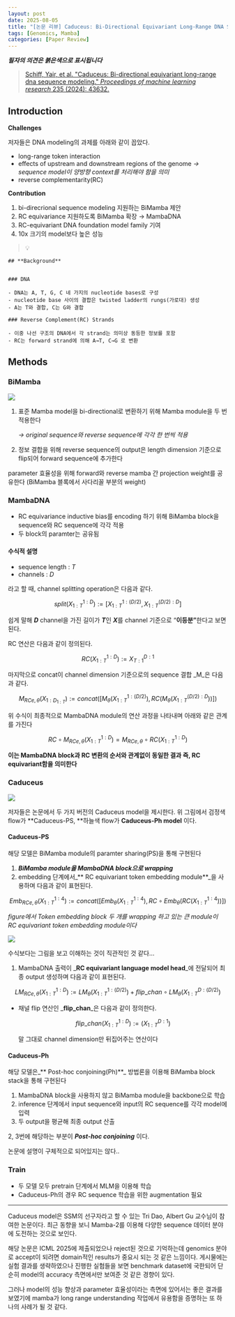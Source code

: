 ```yaml
---
layout: post
date: 2025-08-05
title: "[논문 리뷰] Caduceus: Bi-Directional Equivariant Long-Range DNA Sequence Modeling"
tags: [Genomics, Mamba]
categories: [Paper Review]
---
```


<span class="notion-red">_**필자의 의견은 붉은색으로 표시됩니다**_</span>


> [Schiff, Yair, et al. "Caduceus: Bi-directional equivariant long-range dna sequence modeling." ](https://pmc.ncbi.nlm.nih.gov/articles/PMC12189541/)[_Proceedings of machine learning research_](https://pmc.ncbi.nlm.nih.gov/articles/PMC12189541/)[ 235 (2024): 43632.](https://pmc.ncbi.nlm.nih.gov/articles/PMC12189541/)



## Introduction


**Challenges**


저자들은 DNA modeling의 과제를 아래와 같이 꼽았다.

- long-range token interaction
- effects of upstream and downstream regions of the genome 
_→ sequence model이 양방향 context를 처리해야 함을 의미_
- reverse complementarity(RC)

**Contribution**

1. bi-direcrional sequence modeling 지원하는 BiMamba 제안
1. RC equivariance 지원하도록 BiMamba 확장 → MambaDNA
1. RC-equivariant DNA foundation model family 기여
1. 10x 크기의 model보다 높은 성능

> 💡 


	## **Background**


	### DNA

	- DNA는 A, T, G, C 네 가지의 nucleotide bases로 구성
	- nucleotide base 사이의 결합은 twisted ladder의 rungs(가로대) 생성
	- A는 T와 결합, C는 G와 결합

	### Reverse Complement(RC) Strands

	- 이중 나선 구조의 DNA에서 각 strand는 의미상 동등한 정보를 포함
	- RC는 forward strand에 의해 A→T, C→G 로 변환


## Methods



### BiMamba


![](https://prod-files-secure.s3.us-west-2.amazonaws.com/542b861c-36a8-4051-84e5-8804b6728dba/2c247d59-7815-4980-99f0-8f0d21f445a7/image.png?X-Amz-Algorithm=AWS4-HMAC-SHA256&X-Amz-Content-Sha256=UNSIGNED-PAYLOAD&X-Amz-Credential=ASIAZI2LB466YJHSTM5F%2F20250908%2Fus-west-2%2Fs3%2Faws4_request&X-Amz-Date=20250908T220132Z&X-Amz-Expires=3600&X-Amz-Security-Token=IQoJb3JpZ2luX2VjEF0aCXVzLXdlc3QtMiJGMEQCIGfgIbxhV31uf%2B0f31RwLRqbpYVKIFxpLJjfBuNWoe0HAiAFCFTLpNCwYtHq1tNWXnLH85ZavKc5kEGPmVJWVlrxEyqIBAjG%2F%2F%2F%2F%2F%2F%2F%2F%2F%2F8BEAAaDDYzNzQyMzE4MzgwNSIMquD8MuB%2FpcOolRw0KtwD2DqTMTd4%2BjfpvSqS1jtYzDfmtHETntUTWAJS3zQjNqrRs7Iqmz0nwpxgOj6FF6BBoZ752kq06Rnjg0vlJt8fOvwuJ2LRM0fDi2FKElPcGjVqRPBR88VHS9gBib9GdgNFF6OGSmLOce%2Fji5aamOomszdZNOLzUY7%2F7WMzGl4fLggnTIyYhUj6PpYfZhW8mrTICe2UpfKILGpAKKeAZoqbda9dr%2FsZ%2BChYhOtg60%2BTzbyYbmEdbZMKYEpYspwDbhiSHygCWBpDgq%2Bv6tXwC%2BnyrPZOxF47pvs6eOumu%2F%2Fho9gGTdLW7tCUJLKckpTUrxSLzpJAR4aJlxvxZzdMyELRA%2Bov1ZSQ78eZiRQPmJu%2FtV4EDjUhDT2Cab8g9MHmpqw8E2UhRnPQMrCPCN%2FQCem%2F8hwJdEXXhymNVECLSIz%2BGu6TnB2VbkQKv8t%2FIdh91g3MGPzXPUxw%2FkBISoBKjESd0sIwRoPQGav%2BxF7x5Iyo4FHJbzqWhNmjb2sh6hmAPOs5qlsa%2BAXJtM%2BVK1eU74VLemxW0c6XXMIaXH3LL0%2BqERErWAtWnuxh5TTxc4PNknTzQYQgFgQeoj2rE6Khxyx1vgkjaZ9uMr9PW9LWwvphxNkQFSN%2BUM7JSMmetLcw6Ij9xQY6pgGpZBZdzZoZhAxDVjierxUPtcrT7%2B8yOXRHuLH3wqgjabHQVvrerMyKW6SgJNeNFmHHSABRtV%2FtSIUs57rSxrdNngZ9y5%2Bq3%2FcBQnReQSYNy9atdTWwzsHmEZ1LB90LXLYzXdKAUvFQMdcJecMu5l5rBoPFATksZFMHx7JV4UdxsZUO8H9VuH0pAmQ7Fkr9EkcBj7ZrDO4y9BPHbV%2B6nplIjGaFc2YV&X-Amz-Signature=58af77d51286ee0328e166b320cefec355ec0e69ea45e08ae4f9ae3508fb459c&X-Amz-SignedHeaders=host&x-amz-checksum-mode=ENABLED&x-id=GetObject)

1. 표준 Mamba model을 bi-directional로 변환하기 위해 Mamba module을 두 번 적용한다

	_→ original sequence와 reverse sequence에 각각 한 번씩 적용_

1. 정보 결합을 위해 reverse sequence의 output은 length dimension 기준으로 flip되어 forward sequence에 추가한다

parameter 효율성을 위해 forward와 reverse mamba 간 projection weight를 공유한다 (BiMamba 블록에서 사다리꼴 부분의 weight)



### MambaDNA

- RC equivariance inductive bias를 encoding 하기 위해 BiMamba block을 sequence와 RC sequence에 각각 적용
- 두 block의 paramter는 공유됨


#### 수식적 설명

- sequence length : _T_
- channels : _D_

라고 할 때,  channel splitting operation은 다음과 같다.


$$
split(X^{1:D}_{1:T}):=[X^{1:(D/2)}_{1:T},X^{(D/2):D}_{1:T}]
$$


<span class="notion-red">쉽게 말해 </span><span class="notion-red">_**D**_</span><span class="notion-red"> channel을 가진 길이가 </span><span class="notion-red">_**T**_</span><span class="notion-red">인 </span><span class="notion-red">_**X**_</span><span class="notion-red">를 channel 기준으로 “</span><span class="notion-red">**이등분”**</span><span class="notion-red">한다고 보면 된다.</span>


RC 연산은 다음과 같이 정의된다.


$$
RC(X^{1:D}_{1:T}):=X^{D:1}_{T:1}
$$


마지막으로 concat이 channel dimension 기준으로의 sequence 결합 _M_은 다음과 같다.


$$
M_{RCe,\theta}(X_{1:D_{1:T}}):=concat([M_{\theta}(X^{1:(D/2)}_{1:T}),RC(M_{\theta}(X^{(D/2):D}_{1:T}))])
$$


위 수식이 최종적으로 MambaDNA module의 연산 과정을 나타내며 아래와 같은 관계를 가진다


$$
RC\circ M_{RCe,\theta}(X^{1:D}_{1:T}) = M_{RCe,\theta} \circ RC(X^{1:D}_{1:T})
$$


**이는 MambaDNA block과 RC 변환의 순서와 관계없이 동일한 결과 즉, RC equivariant함을 의미한다**



### Caduceus


![](https://prod-files-secure.s3.us-west-2.amazonaws.com/542b861c-36a8-4051-84e5-8804b6728dba/f94a60d7-8145-473b-aef9-7c68d3ec604a/image.png?X-Amz-Algorithm=AWS4-HMAC-SHA256&X-Amz-Content-Sha256=UNSIGNED-PAYLOAD&X-Amz-Credential=ASIAZI2LB466YJHSTM5F%2F20250908%2Fus-west-2%2Fs3%2Faws4_request&X-Amz-Date=20250908T220133Z&X-Amz-Expires=3600&X-Amz-Security-Token=IQoJb3JpZ2luX2VjEF0aCXVzLXdlc3QtMiJGMEQCIGfgIbxhV31uf%2B0f31RwLRqbpYVKIFxpLJjfBuNWoe0HAiAFCFTLpNCwYtHq1tNWXnLH85ZavKc5kEGPmVJWVlrxEyqIBAjG%2F%2F%2F%2F%2F%2F%2F%2F%2F%2F8BEAAaDDYzNzQyMzE4MzgwNSIMquD8MuB%2FpcOolRw0KtwD2DqTMTd4%2BjfpvSqS1jtYzDfmtHETntUTWAJS3zQjNqrRs7Iqmz0nwpxgOj6FF6BBoZ752kq06Rnjg0vlJt8fOvwuJ2LRM0fDi2FKElPcGjVqRPBR88VHS9gBib9GdgNFF6OGSmLOce%2Fji5aamOomszdZNOLzUY7%2F7WMzGl4fLggnTIyYhUj6PpYfZhW8mrTICe2UpfKILGpAKKeAZoqbda9dr%2FsZ%2BChYhOtg60%2BTzbyYbmEdbZMKYEpYspwDbhiSHygCWBpDgq%2Bv6tXwC%2BnyrPZOxF47pvs6eOumu%2F%2Fho9gGTdLW7tCUJLKckpTUrxSLzpJAR4aJlxvxZzdMyELRA%2Bov1ZSQ78eZiRQPmJu%2FtV4EDjUhDT2Cab8g9MHmpqw8E2UhRnPQMrCPCN%2FQCem%2F8hwJdEXXhymNVECLSIz%2BGu6TnB2VbkQKv8t%2FIdh91g3MGPzXPUxw%2FkBISoBKjESd0sIwRoPQGav%2BxF7x5Iyo4FHJbzqWhNmjb2sh6hmAPOs5qlsa%2BAXJtM%2BVK1eU74VLemxW0c6XXMIaXH3LL0%2BqERErWAtWnuxh5TTxc4PNknTzQYQgFgQeoj2rE6Khxyx1vgkjaZ9uMr9PW9LWwvphxNkQFSN%2BUM7JSMmetLcw6Ij9xQY6pgGpZBZdzZoZhAxDVjierxUPtcrT7%2B8yOXRHuLH3wqgjabHQVvrerMyKW6SgJNeNFmHHSABRtV%2FtSIUs57rSxrdNngZ9y5%2Bq3%2FcBQnReQSYNy9atdTWwzsHmEZ1LB90LXLYzXdKAUvFQMdcJecMu5l5rBoPFATksZFMHx7JV4UdxsZUO8H9VuH0pAmQ7Fkr9EkcBj7ZrDO4y9BPHbV%2B6nplIjGaFc2YV&X-Amz-Signature=3aa1dd2ea25f3d140f6da733a91630bbf674f8860a5078ca75841467276b9855&X-Amz-SignedHeaders=host&x-amz-checksum-mode=ENABLED&x-id=GetObject)


저자들은 논문에서 두 가지 버전의 Caduceus model을 제시한다. 위 그림에서 검정색 flow가 **Caduceus-PS, **하늘색 flow가 **Caduceus-Ph model** 이다.



#### Caduceus-PS


해당 모델은 BiMamba module의 paramter sharing(PS)을 통해 구현된다

1. _**BiMamba module을 MambaDNA block으로 wrapping**_
1. embedding 단계에서_** RC equivariant token embedding module**_을 사용하며 다음과 같이 표현된다.

$$
Emb_{RCe,\theta}(X^{1:4}_{1:T}):=concat([Emb_{\theta}(X^{1:4}_{1:T}),RC \circ Emb_{\theta}(RC(X^{1:4}_{1:T}))])
$$


_figure에서 Token embedding block 두 개를 wrapping 하고 있는 큰 module이 RC equivariant token embedding module이다_


![](https://prod-files-secure.s3.us-west-2.amazonaws.com/542b861c-36a8-4051-84e5-8804b6728dba/b175e4da-71eb-4e91-8c23-a06dabe673c9/image.png?X-Amz-Algorithm=AWS4-HMAC-SHA256&X-Amz-Content-Sha256=UNSIGNED-PAYLOAD&X-Amz-Credential=ASIAZI2LB466YJHSTM5F%2F20250908%2Fus-west-2%2Fs3%2Faws4_request&X-Amz-Date=20250908T220133Z&X-Amz-Expires=3600&X-Amz-Security-Token=IQoJb3JpZ2luX2VjEF0aCXVzLXdlc3QtMiJGMEQCIGfgIbxhV31uf%2B0f31RwLRqbpYVKIFxpLJjfBuNWoe0HAiAFCFTLpNCwYtHq1tNWXnLH85ZavKc5kEGPmVJWVlrxEyqIBAjG%2F%2F%2F%2F%2F%2F%2F%2F%2F%2F8BEAAaDDYzNzQyMzE4MzgwNSIMquD8MuB%2FpcOolRw0KtwD2DqTMTd4%2BjfpvSqS1jtYzDfmtHETntUTWAJS3zQjNqrRs7Iqmz0nwpxgOj6FF6BBoZ752kq06Rnjg0vlJt8fOvwuJ2LRM0fDi2FKElPcGjVqRPBR88VHS9gBib9GdgNFF6OGSmLOce%2Fji5aamOomszdZNOLzUY7%2F7WMzGl4fLggnTIyYhUj6PpYfZhW8mrTICe2UpfKILGpAKKeAZoqbda9dr%2FsZ%2BChYhOtg60%2BTzbyYbmEdbZMKYEpYspwDbhiSHygCWBpDgq%2Bv6tXwC%2BnyrPZOxF47pvs6eOumu%2F%2Fho9gGTdLW7tCUJLKckpTUrxSLzpJAR4aJlxvxZzdMyELRA%2Bov1ZSQ78eZiRQPmJu%2FtV4EDjUhDT2Cab8g9MHmpqw8E2UhRnPQMrCPCN%2FQCem%2F8hwJdEXXhymNVECLSIz%2BGu6TnB2VbkQKv8t%2FIdh91g3MGPzXPUxw%2FkBISoBKjESd0sIwRoPQGav%2BxF7x5Iyo4FHJbzqWhNmjb2sh6hmAPOs5qlsa%2BAXJtM%2BVK1eU74VLemxW0c6XXMIaXH3LL0%2BqERErWAtWnuxh5TTxc4PNknTzQYQgFgQeoj2rE6Khxyx1vgkjaZ9uMr9PW9LWwvphxNkQFSN%2BUM7JSMmetLcw6Ij9xQY6pgGpZBZdzZoZhAxDVjierxUPtcrT7%2B8yOXRHuLH3wqgjabHQVvrerMyKW6SgJNeNFmHHSABRtV%2FtSIUs57rSxrdNngZ9y5%2Bq3%2FcBQnReQSYNy9atdTWwzsHmEZ1LB90LXLYzXdKAUvFQMdcJecMu5l5rBoPFATksZFMHx7JV4UdxsZUO8H9VuH0pAmQ7Fkr9EkcBj7ZrDO4y9BPHbV%2B6nplIjGaFc2YV&X-Amz-Signature=586253f3d127f090c3e6a35a28042a1f224ecafcae62d0fa5f42ab179614b24d&X-Amz-SignedHeaders=host&x-amz-checksum-mode=ENABLED&x-id=GetObject)


<span class="notion-red">수식보다는 그림을 보고 이해하는 것이 직관적인 것 같다…</span>

1. MambaDNA 출력이 _**RC equivariant language model head**_에 전달되어 최종 output 생성하며 다음과 같이 표현된다.

$$
LM_{RCe,\theta}(X^{1:D}_{1:T}):= LM_{\theta}(X^{1:(D/2)}_{1:T})+flip\_chan\circ LM_{\theta}(X^{D:(D/2)}_{1:T})
$$

- 채널 flip 연산인 _**flip\_chan**_은 다음과 같이 정의한다.

	$$
	flip\_chan(X^{1:D}_{1:T}):=(X^{D:1}_{1:T})
	$$


	말 그대로 channel dimension만 뒤집어주는 연산이다



#### Caduceus-Ph


해당 모델은_** Post-hoc conjoining(Ph)**_ 방법론을 이용해 BiMamba block stack을 통해 구현된다

1. MambaDNA block을 사용하지 않고 BiMamba module을 backbone으로 학습
1. inference 단계에서 input sequence와 input의 RC sequence를 각각 model에 입력
1. 두 output을 평균해 최종 output 산출

2, 3번에 해당하는 부분이 _**Post-hoc conjoining**_ 이다.


<span class="notion-red">논문에 설명이 구체적으로 되어있지는 않다..</span>



### Train

- 두 모델 모두 pretrain 단계에서 MLM을 이용해 학습
- Caduceus-Ph의 경우 RC sequence 학습을 위한 augmentation 필요

---


<span class="notion-red">Caduceus model은 SSM의 선구자라고 할 수 있는 Tri Dao, Albert Gu 교수님이 참여한 논문이다. 최근 동향을 보니 Mamba-2를 이용해 다양한 sequence 데이터 분야에 도전하는 것으로 보인다.</span>


<span class="notion-red">해당 논문은 ICML 2025에 제출되었으나 reject된 것으로 기억하는데 genomics 분야로 accept이 되려면 domain적인 results가 중요시 되는 것 같은 느낌이다. 게시물에는 실험 결과를 생략하였으나 진행한 실험들을 보면 benchmark dataset에 국한되어 단순히 model의 accuracy 측면에서만 보여준 것 같은 경향이 있다.</span>


<span class="notion-red">그러나 model의 성능 향상과 parameter 효율성이라는 측면에 있어서는 좋은 결과를 보였기에 mamba가 long range understanding 작업에서 유용함을 증명하는 또 하나의 사례가 될 것 같다.</span>

